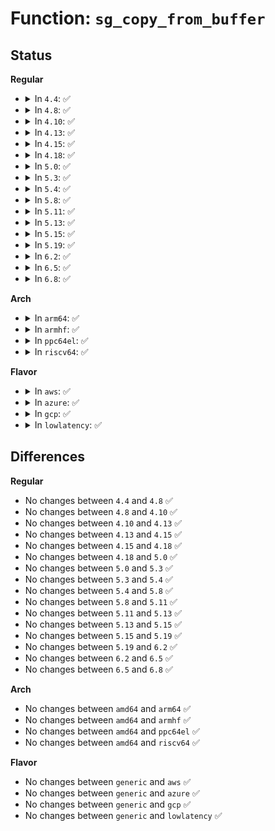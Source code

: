 # Function: <code>sg_copy_from_buffer</code>

## Status
<b>Regular</b>
<ul>
<li>
<details>
<summary>In <code>4.4</code>: ✅</summary>

```c
size_t sg_copy_from_buffer(struct scatterlist *sgl, unsigned int nents, const void *buf, size_t buflen);
```

**Collision:** Unique Global

**Inline:** No

**Transformation:** False

**Instances:**

```
In lib/scatterlist.c (ffffffff813fa5f0)
Location: lib/scatterlist.c:699
Inline: False
Direct callers:
  - drivers/ata/libata-scsi.c:ata_scsi_rbuf_fill
  - drivers/ata/libata-scsi.c:atapi_qc_complete
```
**Symbols:**

```
ffffffff813fa5f0-ffffffff813fa601: sg_copy_from_buffer (STB_GLOBAL)
```
</details>
</li>
<li>
<details>
<summary>In <code>4.8</code>: ✅</summary>

```c
size_t sg_copy_from_buffer(struct scatterlist *sgl, unsigned int nents, const void *buf, size_t buflen);
```

**Collision:** Unique Global

**Inline:** No

**Transformation:** False

**Instances:**

```
In lib/scatterlist.c (ffffffff81441670)
Location: lib/scatterlist.c:699
Inline: False
Direct callers:
  - crypto/rsa-pkcs1pad.c:pkcs1pad_verify_complete
  - crypto/rsa-pkcs1pad.c:pkcs1pad_decrypt_complete
  - crypto/rsa-pkcs1pad.c:pkcs1pad_encrypt_sign_complete
  - drivers/ata/libata-scsi.c:atapi_qc_complete
  - drivers/ata/libata-scsi.c:ata_scsi_rbuf_fill
```
**Symbols:**

```
ffffffff81441670-ffffffff81441681: sg_copy_from_buffer (STB_GLOBAL)
```
</details>
</li>
<li>
<details>
<summary>In <code>4.10</code>: ✅</summary>

```c
size_t sg_copy_from_buffer(struct scatterlist *sgl, unsigned int nents, const void *buf, size_t buflen);
```

**Collision:** Unique Global

**Inline:** No

**Transformation:** False

**Instances:**

```
In lib/scatterlist.c (ffffffff8145e890)
Location: lib/scatterlist.c:699
Inline: False
Direct callers:
  - crypto/rsa-pkcs1pad.c:pkcs1pad_verify_complete
  - crypto/rsa-pkcs1pad.c:pkcs1pad_decrypt_complete
  - crypto/rsa-pkcs1pad.c:pkcs1pad_encrypt_sign_complete
  - drivers/ata/libata-scsi.c:ata_scsi_write_same_xlat
  - drivers/ata/libata-scsi.c:ata_scsi_write_same_xlat
  - drivers/ata/libata-scsi.c:atapi_qc_complete
  - drivers/ata/libata-scsi.c:ata_scsi_rbuf_fill
```
**Symbols:**

```
ffffffff8145e890-ffffffff8145e8a1: sg_copy_from_buffer (STB_GLOBAL)
```
</details>
</li>
<li>
<details>
<summary>In <code>4.13</code>: ✅</summary>

```c
size_t sg_copy_from_buffer(struct scatterlist *sgl, unsigned int nents, const void *buf, size_t buflen);
```

**Collision:** Unique Global

**Inline:** No

**Transformation:** False

**Instances:**

```
In lib/scatterlist.c (ffffffff81463a80)
Location: lib/scatterlist.c:695
Inline: False
Direct callers:
  - crypto/rsa-pkcs1pad.c:pkcs1pad_verify_complete
  - crypto/rsa-pkcs1pad.c:pkcs1pad_decrypt_complete
  - crypto/rsa-pkcs1pad.c:pkcs1pad_encrypt_sign_complete
  - drivers/ata/libata-scsi.c:ata_scsi_write_same_xlat
  - drivers/ata/libata-scsi.c:atapi_qc_complete
  - drivers/ata/libata-scsi.c:ata_scsi_rbuf_fill
```
**Symbols:**

```
ffffffff81463a80-ffffffff81463a91: sg_copy_from_buffer (STB_GLOBAL)
```
</details>
</li>
<li>
<details>
<summary>In <code>4.15</code>: ✅</summary>

```c
size_t sg_copy_from_buffer(struct scatterlist *sgl, unsigned int nents, const void *buf, size_t buflen);
```

**Collision:** Unique Global

**Inline:** No

**Transformation:** False

**Instances:**

```
In lib/scatterlist.c (ffffffff8148fa20)
Location: lib/scatterlist.c:736
Inline: False
Direct callers:
  - crypto/rsa-pkcs1pad.c:pkcs1pad_verify_complete
  - crypto/rsa-pkcs1pad.c:pkcs1pad_decrypt_complete
  - crypto/rsa-pkcs1pad.c:pkcs1pad_encrypt_sign_complete
  - drivers/ata/libata-scsi.c:ata_scsi_write_same_xlat
  - drivers/ata/libata-scsi.c:atapi_qc_complete
  - drivers/ata/libata-scsi.c:ata_scsi_rbuf_fill
```
**Symbols:**

```
ffffffff8148fa20-ffffffff8148fa31: sg_copy_from_buffer (STB_GLOBAL)
```
</details>
</li>
<li>
<details>
<summary>In <code>4.18</code>: ✅</summary>

```c
size_t sg_copy_from_buffer(struct scatterlist *sgl, unsigned int nents, const void *buf, size_t buflen);
```

**Collision:** Unique Global

**Inline:** No

**Transformation:** False

**Instances:**

```
In lib/scatterlist.c (ffffffff814c4700)
Location: lib/scatterlist.c:851
Inline: False
Direct callers:
  - crypto/rsa-pkcs1pad.c:pkcs1pad_verify_complete
  - crypto/rsa-pkcs1pad.c:pkcs1pad_decrypt_complete
  - crypto/rsa-pkcs1pad.c:pkcs1pad_encrypt_sign_complete
  - drivers/ata/libata-scsi.c:ata_scsi_write_same_xlat
  - drivers/ata/libata-scsi.c:atapi_qc_complete
  - drivers/ata/libata-scsi.c:ata_scsi_rbuf_fill
```
**Symbols:**

```
ffffffff814c4700-ffffffff814c4711: sg_copy_from_buffer (STB_GLOBAL)
```
</details>
</li>
<li>
<details>
<summary>In <code>5.0</code>: ✅</summary>

```c
size_t sg_copy_from_buffer(struct scatterlist *sgl, unsigned int nents, const void *buf, size_t buflen);
```

**Collision:** Unique Global

**Inline:** No

**Transformation:** False

**Instances:**

```
In lib/scatterlist.c (ffffffff814d8df0)
Location: lib/scatterlist.c:851
Inline: False
Direct callers:
  - crypto/rsa-pkcs1pad.c:pkcs1pad_verify_complete
  - crypto/rsa-pkcs1pad.c:pkcs1pad_decrypt_complete
  - crypto/rsa-pkcs1pad.c:pkcs1pad_encrypt_sign_complete
  - drivers/ata/libata-scsi.c:ata_scsi_write_same_xlat
  - drivers/ata/libata-scsi.c:atapi_qc_complete
  - drivers/ata/libata-scsi.c:ata_scsi_rbuf_fill
```
**Symbols:**

```
ffffffff814d8df0-ffffffff814d8e01: sg_copy_from_buffer (STB_GLOBAL)
```
</details>
</li>
<li>
<details>
<summary>In <code>5.3</code>: ✅</summary>

```c
size_t sg_copy_from_buffer(struct scatterlist *sgl, unsigned int nents, const void *buf, size_t buflen);
```

**Collision:** Unique Global

**Inline:** No

**Transformation:** False

**Instances:**

```
In lib/scatterlist.c (ffffffff81504ca0)
Location: lib/scatterlist.c:886
Inline: False
Direct callers:
  - crypto/rsa-pkcs1pad.c:pkcs1pad_decrypt_complete
  - crypto/rsa-pkcs1pad.c:pkcs1pad_encrypt_sign_complete
  - drivers/ata/libata-scsi.c:ata_scsi_write_same_xlat
  - drivers/ata/libata-scsi.c:atapi_qc_complete
  - drivers/ata/libata-scsi.c:ata_scsi_rbuf_fill
```
**Symbols:**

```
ffffffff81504ca0-ffffffff81504cb1: sg_copy_from_buffer (STB_GLOBAL)
```
</details>
</li>
<li>
<details>
<summary>In <code>5.4</code>: ✅</summary>

```c
size_t sg_copy_from_buffer(struct scatterlist *sgl, unsigned int nents, const void *buf, size_t buflen);
```

**Collision:** Unique Global

**Inline:** No

**Transformation:** False

**Instances:**

```
In lib/scatterlist.c (ffffffff81522de0)
Location: lib/scatterlist.c:886
Inline: False
Direct callers:
  - crypto/rsa-pkcs1pad.c:pkcs1pad_decrypt_complete
  - crypto/rsa-pkcs1pad.c:pkcs1pad_encrypt_sign_complete
  - drivers/ata/libata-scsi.c:ata_scsi_write_same_xlat
  - drivers/ata/libata-scsi.c:atapi_qc_complete
  - drivers/ata/libata-scsi.c:ata_scsi_rbuf_fill
```
**Symbols:**

```
ffffffff81522de0-ffffffff81522df1: sg_copy_from_buffer (STB_GLOBAL)
```
</details>
</li>
<li>
<details>
<summary>In <code>5.8</code>: ✅</summary>

```c
size_t sg_copy_from_buffer(struct scatterlist *sgl, unsigned int nents, const void *buf, size_t buflen);
```

**Collision:** Unique Global

**Inline:** No

**Transformation:** False

**Instances:**

```
In lib/scatterlist.c (ffffffff81586040)
Location: lib/scatterlist.c:886
Inline: False
Direct callers:
  - crypto/rsa-pkcs1pad.c:pkcs1pad_decrypt_complete
  - crypto/rsa-pkcs1pad.c:pkcs1pad_encrypt_sign_complete
  - drivers/ata/libata-scsi.c:ata_format_dsm_trim_descr
  - drivers/ata/libata-scsi.c:atapi_qc_complete
  - drivers/ata/libata-scsi.c:ata_scsi_rbuf_fill
```
**Symbols:**

```
ffffffff81586040-ffffffff81586051: sg_copy_from_buffer (STB_GLOBAL)
```
</details>
</li>
<li>
<details>
<summary>In <code>5.11</code>: ✅</summary>

```c
size_t sg_copy_from_buffer(struct scatterlist *sgl, unsigned int nents, const void *buf, size_t buflen);
```

**Collision:** Unique Global

**Inline:** No

**Transformation:** False

**Instances:**

```
In lib/scatterlist.c (ffffffff815a3120)
Location: lib/scatterlist.c:967
Inline: False
Direct callers:
  - crypto/rsa-pkcs1pad.c:pkcs1pad_decrypt_complete
  - crypto/rsa-pkcs1pad.c:pkcs1pad_encrypt_sign_complete
  - drivers/ata/libata-scsi.c:ata_format_dsm_trim_descr
  - drivers/ata/libata-scsi.c:atapi_qc_complete
  - drivers/ata/libata-scsi.c:ata_scsi_rbuf_fill
```
**Symbols:**

```
ffffffff815a3120-ffffffff815a3131: sg_copy_from_buffer (STB_GLOBAL)
```
</details>
</li>
<li>
<details>
<summary>In <code>5.13</code>: ✅</summary>

```c
size_t sg_copy_from_buffer(struct scatterlist *sgl, unsigned int nents, const void *buf, size_t buflen);
```

**Collision:** Unique Global

**Inline:** No

**Transformation:** False

**Instances:**

```
In lib/scatterlist.c (ffffffff815aa4e0)
Location: lib/scatterlist.c:967
Inline: False
Direct callers:
  - crypto/rsa-pkcs1pad.c:pkcs1pad_decrypt_complete
  - crypto/rsa-pkcs1pad.c:pkcs1pad_encrypt_sign_complete
  - drivers/ata/libata-scsi.c:ata_scsi_write_same_xlat
  - drivers/ata/libata-scsi.c:atapi_qc_complete
  - drivers/ata/libata-scsi.c:ata_scsi_rbuf_fill
```
**Symbols:**

```
ffffffff815aa4e0-ffffffff815aa4f1: sg_copy_from_buffer (STB_GLOBAL)
```
</details>
</li>
<li>
<details>
<summary>In <code>5.15</code>: ✅</summary>

```c
size_t sg_copy_from_buffer(struct scatterlist *sgl, unsigned int nents, const void *buf, size_t buflen);
```

**Collision:** Unique Global

**Inline:** No

**Transformation:** False

**Instances:**

```
In lib/scatterlist.c (ffffffff81613640)
Location: lib/scatterlist.c:997
Inline: False
Direct callers:
  - crypto/rsa-pkcs1pad.c:pkcs1pad_decrypt_complete
  - crypto/rsa-pkcs1pad.c:pkcs1pad_encrypt_sign_complete
  - drivers/ata/libata-scsi.c:ata_scsi_simulate
  - drivers/ata/libata-scsi.c:ata_scsi_write_same_xlat
  - drivers/ata/libata-scsi.c:atapi_qc_complete
```
**Symbols:**

```
ffffffff81613640-ffffffff81613651: sg_copy_from_buffer (STB_GLOBAL)
```
</details>
</li>
<li>
<details>
<summary>In <code>5.19</code>: ✅</summary>

```c
size_t sg_copy_from_buffer(struct scatterlist *sgl, unsigned int nents, const void *buf, size_t buflen);
```

**Collision:** Unique Global

**Inline:** No

**Transformation:** False

**Instances:**

```
In lib/scatterlist.c (ffffffff816dfe90)
Location: lib/scatterlist.c:994
Inline: False
Direct callers:
  - crypto/rsa-pkcs1pad.c:pkcs1pad_decrypt_complete
  - crypto/rsa-pkcs1pad.c:pkcs1pad_encrypt_sign_complete
  - drivers/ata/libata-scsi.c:ata_scsi_simulate
  - drivers/ata/libata-scsi.c:ata_scsi_simulate
  - drivers/ata/libata-scsi.c:ata_scsi_write_same_xlat
  - drivers/ata/libata-scsi.c:atapi_qc_complete
```
**Symbols:**

```
ffffffff816dfe90-ffffffff816dfeb3: sg_copy_from_buffer (STB_GLOBAL)
```
</details>
</li>
<li>
<details>
<summary>In <code>6.2</code>: ✅</summary>

```c
size_t sg_copy_from_buffer(struct scatterlist *sgl, unsigned int nents, const void *buf, size_t buflen);
```

**Collision:** Unique Global

**Inline:** No

**Transformation:** False

**Instances:**

```
In lib/scatterlist.c (ffffffff817d0260)
Location: lib/scatterlist.c:1004
Inline: False
Direct callers:
  - crypto/rsa-pkcs1pad.c:pkcs1pad_decrypt_complete
  - crypto/rsa-pkcs1pad.c:pkcs1pad_encrypt_sign_complete
  - drivers/ata/libata-scsi.c:ata_scsi_simulate
  - drivers/ata/libata-scsi.c:ata_scsi_simulate
  - drivers/ata/libata-scsi.c:ata_scsi_write_same_xlat
  - drivers/ata/libata-scsi.c:atapi_qc_complete
```
**Symbols:**

```
ffffffff817d0260-ffffffff817d0283: sg_copy_from_buffer (STB_GLOBAL)
```
</details>
</li>
<li>
<details>
<summary>In <code>6.5</code>: ✅</summary>

```c
size_t sg_copy_from_buffer(struct scatterlist *sgl, unsigned int nents, const void *buf, size_t buflen);
```

**Collision:** Unique Global

**Inline:** No

**Transformation:** False

**Instances:**

```
In lib/scatterlist.c (ffffffff8180e6c0)
Location: lib/scatterlist.c:1006
Inline: False
Direct callers:
  - crypto/rsa-pkcs1pad.c:pkcs1pad_decrypt_complete
  - crypto/rsa-pkcs1pad.c:pkcs1pad_encrypt_sign_complete
  - drivers/ata/libata-scsi.c:ata_scsi_simulate
  - drivers/ata/libata-scsi.c:ata_scsi_simulate
  - drivers/ata/libata-scsi.c:ata_scsi_write_same_xlat
  - drivers/ata/libata-scsi.c:atapi_qc_complete
```
**Symbols:**

```
ffffffff8180e6c0-ffffffff8180e6e3: sg_copy_from_buffer (STB_GLOBAL)
```
</details>
</li>
<li>
<details>
<summary>In <code>6.8</code>: ✅</summary>

```c
size_t sg_copy_from_buffer(struct scatterlist *sgl, unsigned int nents, const void *buf, size_t buflen);
```

**Collision:** Unique Global

**Inline:** No

**Transformation:** False

**Instances:**

```
In lib/scatterlist.c (ffffffff81854340)
Location: lib/scatterlist.c:1008
Inline: False
Direct callers:
  - crypto/rsa-pkcs1pad.c:pkcs1pad_decrypt_complete
  - crypto/rsa-pkcs1pad.c:pkcs1pad_encrypt_sign_complete
  - drivers/ata/libata-scsi.c:ata_scsi_simulate
  - drivers/ata/libata-scsi.c:ata_scsi_simulate
  - drivers/ata/libata-scsi.c:ata_scsi_write_same_xlat
  - drivers/ata/libata-scsi.c:atapi_qc_complete
```
**Symbols:**

```
ffffffff81854340-ffffffff81854363: sg_copy_from_buffer (STB_GLOBAL)
```
</details>
</li>
</ul>
<b>Arch</b>
<ul>
<li>
<details>
<summary>In <code>arm64</code>: ✅</summary>

```c
size_t sg_copy_from_buffer(struct scatterlist *sgl, unsigned int nents, const void *buf, size_t buflen);
```

**Collision:** Unique Global

**Inline:** No

**Transformation:** False

**Instances:**

```
In lib/scatterlist.c (ffff80001062c9b0)
Location: lib/scatterlist.c:886
Inline: False
Direct callers:
  - crypto/rsa-pkcs1pad.c:pkcs1pad_decrypt_complete
  - crypto/rsa-pkcs1pad.c:pkcs1pad_encrypt_sign_complete
  - drivers/ata/libata-scsi.c:ata_scsi_write_same_xlat
  - drivers/ata/libata-scsi.c:atapi_qc_complete
  - drivers/ata/libata-scsi.c:ata_scsi_rbuf_fill
```
**Symbols:**

```
ffff80001062c9b0-ffff80001062c9cc: sg_copy_from_buffer (STB_GLOBAL)
```
</details>
</li>
<li>
<details>
<summary>In <code>armhf</code>: ✅</summary>

```c
size_t sg_copy_from_buffer(struct scatterlist *sgl, unsigned int nents, const void *buf, size_t buflen);
```

**Collision:** Unique Global

**Inline:** No

**Transformation:** False

**Instances:**

```
In lib/scatterlist.c (c07d33ec)
Location: lib/scatterlist.c:886
Inline: False
Direct callers:
  - crypto/rsa-pkcs1pad.c:pkcs1pad_decrypt_complete
  - crypto/rsa-pkcs1pad.c:pkcs1pad_encrypt_sign_complete
  - drivers/ata/libata-scsi.c:ata_scsi_write_same_xlat
  - drivers/ata/libata-scsi.c:atapi_qc_complete
  - drivers/ata/libata-scsi.c:ata_scsi_rbuf_fill
  - drivers/mmc/host/sdhci.c:sdhci_request_done
```
**Symbols:**

```
c07d33ec-c07d3414: sg_copy_from_buffer (STB_GLOBAL)
```
</details>
</li>
<li>
<details>
<summary>In <code>ppc64el</code>: ✅</summary>

```c
size_t sg_copy_from_buffer(struct scatterlist *sgl, unsigned int nents, const void *buf, size_t buflen);
```

**Collision:** Unique Global

**Inline:** No

**Transformation:** False

**Instances:**

```
In lib/scatterlist.c (c0000000007cf5e0)
Location: lib/scatterlist.c:886
Inline: False
Direct callers:
  - crypto/rsa-pkcs1pad.c:pkcs1pad_decrypt_complete
  - crypto/rsa-pkcs1pad.c:pkcs1pad_encrypt_sign_complete
  - drivers/ata/libata-scsi.c:ata_scsi_write_same_xlat
  - drivers/ata/libata-scsi.c:atapi_qc_complete
  - drivers/ata/libata-scsi.c:ata_scsi_rbuf_fill
```
**Symbols:**

```
c0000000007cf5e0-c0000000007cf5f4: sg_copy_from_buffer (STB_GLOBAL)
```
</details>
</li>
<li>
<details>
<summary>In <code>riscv64</code>: ✅</summary>

```c
size_t sg_copy_from_buffer(struct scatterlist *sgl, unsigned int nents, const void *buf, size_t buflen);
```

**Collision:** Unique Global

**Inline:** No

**Transformation:** False

**Instances:**

```
In lib/scatterlist.c (ffffffe00045cb20)
Location: lib/scatterlist.c:886
Inline: False
Direct callers:
  - crypto/rsa-pkcs1pad.c:pkcs1pad_decrypt_complete
  - crypto/rsa-pkcs1pad.c:pkcs1pad_encrypt_sign_complete
  - drivers/ata/libata-scsi.c:ata_scsi_write_same_xlat
  - drivers/ata/libata-scsi.c:atapi_qc_complete
  - drivers/ata/libata-scsi.c:ata_scsi_rbuf_fill
```
**Symbols:**

```
ffffffe00045cb20-ffffffe00045cb3c: sg_copy_from_buffer (STB_GLOBAL)
```
</details>
</li>
</ul>
<b>Flavor</b>
<ul>
<li>
<details>
<summary>In <code>aws</code>: ✅</summary>

```c
size_t sg_copy_from_buffer(struct scatterlist *sgl, unsigned int nents, const void *buf, size_t buflen);
```

**Collision:** Unique Global

**Inline:** No

**Transformation:** False

**Instances:**

```
In lib/scatterlist.c (ffffffff8151b3c0)
Location: lib/scatterlist.c:886
Inline: False
Direct callers:
  - crypto/rsa-pkcs1pad.c:pkcs1pad_decrypt_complete
  - crypto/rsa-pkcs1pad.c:pkcs1pad_encrypt_sign_complete
  - drivers/ata/libata-scsi.c:ata_scsi_write_same_xlat
  - drivers/ata/libata-scsi.c:atapi_qc_complete
  - drivers/ata/libata-scsi.c:ata_scsi_rbuf_fill
```
**Symbols:**

```
ffffffff8151b3c0-ffffffff8151b3d1: sg_copy_from_buffer (STB_GLOBAL)
```
</details>
</li>
<li>
<details>
<summary>In <code>azure</code>: ✅</summary>

```c
size_t sg_copy_from_buffer(struct scatterlist *sgl, unsigned int nents, const void *buf, size_t buflen);
```

**Collision:** Unique Global

**Inline:** No

**Transformation:** False

**Instances:**

```
In lib/scatterlist.c (ffffffff8150b6b0)
Location: lib/scatterlist.c:886
Inline: False
Direct callers:
  - crypto/rsa-pkcs1pad.c:pkcs1pad_decrypt_complete
  - crypto/rsa-pkcs1pad.c:pkcs1pad_encrypt_sign_complete
  - drivers/ata/libata-scsi.c:ata_scsi_write_same_xlat
  - drivers/ata/libata-scsi.c:atapi_qc_complete
  - drivers/ata/libata-scsi.c:ata_scsi_rbuf_fill
```
**Symbols:**

```
ffffffff8150b6b0-ffffffff8150b6c1: sg_copy_from_buffer (STB_GLOBAL)
```
</details>
</li>
<li>
<details>
<summary>In <code>gcp</code>: ✅</summary>

```c
size_t sg_copy_from_buffer(struct scatterlist *sgl, unsigned int nents, const void *buf, size_t buflen);
```

**Collision:** Unique Global

**Inline:** No

**Transformation:** False

**Instances:**

```
In lib/scatterlist.c (ffffffff81517450)
Location: lib/scatterlist.c:886
Inline: False
Direct callers:
  - crypto/rsa-pkcs1pad.c:pkcs1pad_decrypt_complete
  - crypto/rsa-pkcs1pad.c:pkcs1pad_encrypt_sign_complete
  - drivers/ata/libata-scsi.c:ata_scsi_write_same_xlat
  - drivers/ata/libata-scsi.c:atapi_qc_complete
  - drivers/ata/libata-scsi.c:ata_scsi_rbuf_fill
```
**Symbols:**

```
ffffffff81517450-ffffffff81517461: sg_copy_from_buffer (STB_GLOBAL)
```
</details>
</li>
<li>
<details>
<summary>In <code>lowlatency</code>: ✅</summary>

```c
size_t sg_copy_from_buffer(struct scatterlist *sgl, unsigned int nents, const void *buf, size_t buflen);
```

**Collision:** Unique Global

**Inline:** No

**Transformation:** False

**Instances:**

```
In lib/scatterlist.c (ffffffff81530bf0)
Location: lib/scatterlist.c:886
Inline: False
Direct callers:
  - crypto/rsa-pkcs1pad.c:pkcs1pad_decrypt_complete
  - crypto/rsa-pkcs1pad.c:pkcs1pad_encrypt_sign_complete
  - drivers/ata/libata-scsi.c:ata_scsi_write_same_xlat
  - drivers/ata/libata-scsi.c:atapi_qc_complete
  - drivers/ata/libata-scsi.c:ata_scsi_rbuf_fill
```
**Symbols:**

```
ffffffff81530bf0-ffffffff81530c01: sg_copy_from_buffer (STB_GLOBAL)
```
</details>
</li>
</ul>

## Differences
<b>Regular</b>
<ul>
<li>
No changes between <code>4.4</code> and <code>4.8</code> ✅
</li>
<li>
No changes between <code>4.8</code> and <code>4.10</code> ✅
</li>
<li>
No changes between <code>4.10</code> and <code>4.13</code> ✅
</li>
<li>
No changes between <code>4.13</code> and <code>4.15</code> ✅
</li>
<li>
No changes between <code>4.15</code> and <code>4.18</code> ✅
</li>
<li>
No changes between <code>4.18</code> and <code>5.0</code> ✅
</li>
<li>
No changes between <code>5.0</code> and <code>5.3</code> ✅
</li>
<li>
No changes between <code>5.3</code> and <code>5.4</code> ✅
</li>
<li>
No changes between <code>5.4</code> and <code>5.8</code> ✅
</li>
<li>
No changes between <code>5.8</code> and <code>5.11</code> ✅
</li>
<li>
No changes between <code>5.11</code> and <code>5.13</code> ✅
</li>
<li>
No changes between <code>5.13</code> and <code>5.15</code> ✅
</li>
<li>
No changes between <code>5.15</code> and <code>5.19</code> ✅
</li>
<li>
No changes between <code>5.19</code> and <code>6.2</code> ✅
</li>
<li>
No changes between <code>6.2</code> and <code>6.5</code> ✅
</li>
<li>
No changes between <code>6.5</code> and <code>6.8</code> ✅
</li>
</ul>
<b>Arch</b>
<ul>
<li>
No changes between <code>amd64</code> and <code>arm64</code> ✅
</li>
<li>
No changes between <code>amd64</code> and <code>armhf</code> ✅
</li>
<li>
No changes between <code>amd64</code> and <code>ppc64el</code> ✅
</li>
<li>
No changes between <code>amd64</code> and <code>riscv64</code> ✅
</li>
</ul>
<b>Flavor</b>
<ul>
<li>
No changes between <code>generic</code> and <code>aws</code> ✅
</li>
<li>
No changes between <code>generic</code> and <code>azure</code> ✅
</li>
<li>
No changes between <code>generic</code> and <code>gcp</code> ✅
</li>
<li>
No changes between <code>generic</code> and <code>lowlatency</code> ✅
</li>
</ul>
